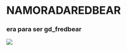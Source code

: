 # NAMORADAREDBEAR

### era para ser gd_fredbear

![](https://media1.tenor.com/m/BHbYLeXUf4QAAAAC/eduardo-cinco-noches-eduardo.gif)
